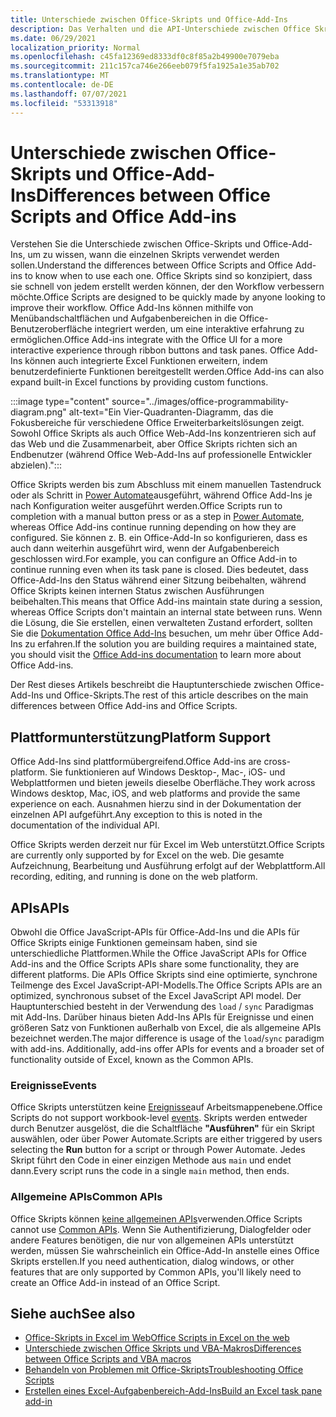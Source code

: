 ```yaml
---
title: Unterschiede zwischen Office-Skripts und Office-Add-Ins
description: Das Verhalten und die API-Unterschiede zwischen Office Skripts und Office-Add-Ins.
ms.date: 06/29/2021
localization_priority: Normal
ms.openlocfilehash: c45fa12369ed8333df0c8f85a2b49900e7079eba
ms.sourcegitcommit: 211c157ca746e266eeb079f5fa1925a1e35ab702
ms.translationtype: MT
ms.contentlocale: de-DE
ms.lasthandoff: 07/07/2021
ms.locfileid: "53313918"
---
```

# <a name="differences-between-office-scripts-and-office-add-ins"></a><span data-ttu-id="0addc-103">Unterschiede zwischen Office-Skripts und Office-Add-Ins</span><span class="sxs-lookup"><span data-stu-id="0addc-103">Differences between Office Scripts and Office Add-ins</span></span>

<span data-ttu-id="0addc-104">Verstehen Sie die Unterschiede zwischen Office-Skripts und Office-Add-Ins, um zu wissen, wann die einzelnen Skripts verwendet werden sollen.</span><span class="sxs-lookup"><span data-stu-id="0addc-104">Understand the differences between Office Scripts and Office Add-ins to know when to use each one.</span></span> <span data-ttu-id="0addc-105">Office Skripts sind so konzipiert, dass sie schnell von jedem erstellt werden können, der den Workflow verbessern möchte.</span><span class="sxs-lookup"><span data-stu-id="0addc-105">Office Scripts are designed to be quickly made by anyone looking to improve their workflow.</span></span> <span data-ttu-id="0addc-106">Office Add-Ins können mithilfe von Menübandschaltflächen und Aufgabenbereichen in die Office-Benutzeroberfläche integriert werden, um eine interaktive erfahrung zu ermöglichen.</span><span class="sxs-lookup"><span data-stu-id="0addc-106">Office Add-ins integrate with the Office UI for a more interactive experience through ribbon buttons and task panes.</span></span> <span data-ttu-id="0addc-107">Office Add-Ins können auch integrierte Excel Funktionen erweitern, indem benutzerdefinierte Funktionen bereitgestellt werden.</span><span class="sxs-lookup"><span data-stu-id="0addc-107">Office Add-ins can also expand built-in Excel functions by providing custom functions.</span></span>

:::image type="content" source="../images/office-programmability-diagram.png" alt-text="Ein Vier-Quadranten-Diagramm, das die Fokusbereiche für verschiedene Office Erweiterbarkeitslösungen zeigt. Sowohl Office Skripts als auch Office Web-Add-Ins konzentrieren sich auf das Web und die Zusammenarbeit, aber Office Skripts richten sich an Endbenutzer (während Office Web-Add-Ins auf professionelle Entwickler abzielen).":::

<span data-ttu-id="0addc-109">Office Skripts werden bis zum Abschluss mit einem manuellen Tastendruck oder als Schritt in [Power Automate](https://flow.microsoft.com/)ausgeführt, während Office Add-Ins je nach Konfiguration weiter ausgeführt werden.</span><span class="sxs-lookup"><span data-stu-id="0addc-109">Office Scripts run to completion with a manual button press or as a step in [Power Automate](https://flow.microsoft.com/), whereas Office Add-ins continue running depending on how they are configured.</span></span> <span data-ttu-id="0addc-110">Sie können z. B. ein Office-Add-In so konfigurieren, dass es auch dann weiterhin ausgeführt wird, wenn der Aufgabenbereich geschlossen wird.</span><span class="sxs-lookup"><span data-stu-id="0addc-110">For example, you can configure an Office Add-in to continue running even when its task pane is closed.</span></span> <span data-ttu-id="0addc-111">Dies bedeutet, dass Office-Add-Ins den Status während einer Sitzung beibehalten, während Office Skripts keinen internen Status zwischen Ausführungen beibehalten.</span><span class="sxs-lookup"><span data-stu-id="0addc-111">This means that Office Add-ins maintain state during a session, whereas Office Scripts don't maintain an internal state between runs.</span></span> <span data-ttu-id="0addc-112">Wenn die Lösung, die Sie erstellen, einen verwalteten Zustand erfordert, sollten Sie die [Dokumentation Office Add-Ins](/office/dev/add-ins) besuchen, um mehr über Office Add-Ins zu erfahren.</span><span class="sxs-lookup"><span data-stu-id="0addc-112">If the solution you are building requires a maintained state, you should visit the [Office Add-ins documentation](/office/dev/add-ins) to learn more about Office Add-ins.</span></span>

<span data-ttu-id="0addc-113">Der Rest dieses Artikels beschreibt die Hauptunterschiede zwischen Office-Add-Ins und Office-Skripts.</span><span class="sxs-lookup"><span data-stu-id="0addc-113">The rest of this article describes on the main differences between Office Add-ins and Office Scripts.</span></span>

## <a name="platform-support"></a><span data-ttu-id="0addc-114">Plattformunterstützung</span><span class="sxs-lookup"><span data-stu-id="0addc-114">Platform Support</span></span>

<span data-ttu-id="0addc-115">Office Add-Ins sind plattformübergreifend.</span><span class="sxs-lookup"><span data-stu-id="0addc-115">Office Add-ins are cross-platform.</span></span> <span data-ttu-id="0addc-116">Sie funktionieren auf Windows Desktop-, Mac-, iOS- und Webplattformen und bieten jeweils dieselbe Oberfläche.</span><span class="sxs-lookup"><span data-stu-id="0addc-116">They work across Windows desktop, Mac, iOS, and web platforms and provide the same experience on each.</span></span> <span data-ttu-id="0addc-117">Ausnahmen hierzu sind in der Dokumentation der einzelnen API aufgeführt.</span><span class="sxs-lookup"><span data-stu-id="0addc-117">Any exception to this is noted in the documentation of the individual API.</span></span>

<span data-ttu-id="0addc-118">Office Skripts werden derzeit nur für Excel im Web unterstützt.</span><span class="sxs-lookup"><span data-stu-id="0addc-118">Office Scripts are currently only supported by for Excel on the web.</span></span> <span data-ttu-id="0addc-119">Die gesamte Aufzeichnung, Bearbeitung und Ausführung erfolgt auf der Webplattform.</span><span class="sxs-lookup"><span data-stu-id="0addc-119">All recording, editing, and running is done on the web platform.</span></span>

## <a name="apis"></a><span data-ttu-id="0addc-120">APIs</span><span class="sxs-lookup"><span data-stu-id="0addc-120">APIs</span></span>

<span data-ttu-id="0addc-121">Obwohl die Office JavaScript-APIs für Office-Add-Ins und die APIs für Office Skripts einige Funktionen gemeinsam haben, sind sie unterschiedliche Plattformen.</span><span class="sxs-lookup"><span data-stu-id="0addc-121">While the Office JavaScript APIs for Office Add-ins and the Office Scripts APIs share some functionality, they are different platforms.</span></span> <span data-ttu-id="0addc-122">Die APIs Office Skripts sind eine optimierte, synchrone Teilmenge des Excel JavaScript-API-Modells.</span><span class="sxs-lookup"><span data-stu-id="0addc-122">The Office Scripts APIs are an optimized, synchronous subset of the Excel JavaScript API model.</span></span> <span data-ttu-id="0addc-123">Der Hauptunterschied besteht in der Verwendung des `load` / `sync` Paradigmas mit Add-Ins. Darüber hinaus bieten Add-Ins APIs für Ereignisse und einen größeren Satz von Funktionen außerhalb von Excel, die als allgemeine APIs bezeichnet werden.</span><span class="sxs-lookup"><span data-stu-id="0addc-123">The major difference is usage of the `load`/`sync` paradigm with add-ins. Additionally, add-ins offer APIs for events and a broader set of functionality outside of Excel, known as the Common APIs.</span></span>

### <a name="events"></a><span data-ttu-id="0addc-124">Ereignisse</span><span class="sxs-lookup"><span data-stu-id="0addc-124">Events</span></span>

<span data-ttu-id="0addc-125">Office Skripts unterstützen keine [Ereignisse](/office/dev/add-ins/excel/excel-add-ins-events)auf Arbeitsmappenebene.</span><span class="sxs-lookup"><span data-stu-id="0addc-125">Office Scripts do not support workbook-level [events](/office/dev/add-ins/excel/excel-add-ins-events).</span></span> <span data-ttu-id="0addc-126">Skripts werden entweder durch Benutzer ausgelöst, die die Schaltfläche **"Ausführen"** für ein Skript auswählen, oder über Power Automate.</span><span class="sxs-lookup"><span data-stu-id="0addc-126">Scripts are either triggered by users selecting the **Run** button for a script or through Power Automate.</span></span> <span data-ttu-id="0addc-127">Jedes Skript führt den Code in einer einzigen Methode aus `main` und endet dann.</span><span class="sxs-lookup"><span data-stu-id="0addc-127">Every script runs the code in a single `main` method, then ends.</span></span>

### <a name="common-apis"></a><span data-ttu-id="0addc-128">Allgemeine APIs</span><span class="sxs-lookup"><span data-stu-id="0addc-128">Common APIs</span></span>

<span data-ttu-id="0addc-129">Office Skripts können [keine allgemeinen APIs](/javascript/api/office)verwenden.</span><span class="sxs-lookup"><span data-stu-id="0addc-129">Office Scripts cannot use [Common APIs](/javascript/api/office).</span></span> <span data-ttu-id="0addc-130">Wenn Sie Authentifizierung, Dialogfelder oder andere Features benötigen, die nur von allgemeinen APIs unterstützt werden, müssen Sie wahrscheinlich ein Office-Add-In anstelle eines Office Skripts erstellen.</span><span class="sxs-lookup"><span data-stu-id="0addc-130">If you need authentication, dialog windows, or other features that are only supported by Common APIs, you'll likely need to create an Office Add-in instead of an Office Script.</span></span>

## <a name="see-also"></a><span data-ttu-id="0addc-131">Siehe auch</span><span class="sxs-lookup"><span data-stu-id="0addc-131">See also</span></span>

- [<span data-ttu-id="0addc-132">Office-Skripts in Excel im Web</span><span class="sxs-lookup"><span data-stu-id="0addc-132">Office Scripts in Excel on the web</span></span>](../overview/excel.md)
- [<span data-ttu-id="0addc-133">Unterschiede zwischen Office Skripts und VBA-Makros</span><span class="sxs-lookup"><span data-stu-id="0addc-133">Differences between Office Scripts and VBA macros</span></span>](vba-differences.md)
- [<span data-ttu-id="0addc-134">Behandeln von Problemen mit Office-Skripts</span><span class="sxs-lookup"><span data-stu-id="0addc-134">Troubleshooting Office Scripts</span></span>](../testing/troubleshooting.md)
- [<span data-ttu-id="0addc-135">Erstellen eines Excel-Aufgabenbereich-Add-Ins</span><span class="sxs-lookup"><span data-stu-id="0addc-135">Build an Excel task pane add-in</span></span>](/office/dev/add-ins/quickstarts/excel-quickstart-jquery)
